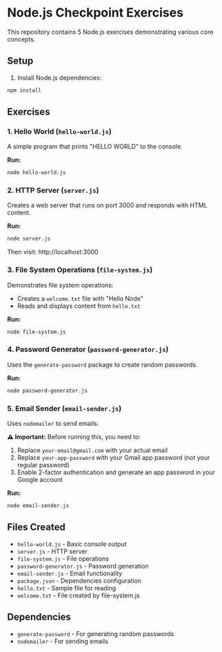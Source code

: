 # Node.js Checkpoint Exercises

This repository contains 5 Node.js exercises demonstrating various core concepts.

## Setup

1. Install Node.js dependencies:
```bash
npm install
```

## Exercises

### 1. Hello World (`hello-world.js`)
A simple program that prints "HELLO WORLD" to the console.

**Run:**
```bash
node hello-world.js
```

### 2. HTTP Server (`server.js`)
Creates a web server that runs on port 3000 and responds with HTML content.

**Run:**
```bash
node server.js
```
Then visit: http://localhost:3000

### 3. File System Operations (`file-system.js`)
Demonstrates file system operations:
- Creates a `welcome.txt` file with "Hello Node"
- Reads and displays content from `hello.txt`

**Run:**
```bash
node file-system.js
```

### 4. Password Generator (`password-generator.js`)
Uses the `generate-password` package to create random passwords.

**Run:**
```bash
node password-generator.js
```

### 5. Email Sender (`email-sender.js`)
Uses `nodemailer` to send emails. 

**⚠️ Important:** Before running this, you need to:
1. Replace `your-email@gmail.com` with your actual email
2. Replace `your-app-password` with your Gmail app password (not your regular password)
3. Enable 2-factor authentication and generate an app password in your Google account

**Run:**
```bash
node email-sender.js
```

## Files Created

- `hello-world.js` - Basic console output
- `server.js` - HTTP server
- `file-system.js` - File operations
- `password-generator.js` - Password generation
- `email-sender.js` - Email functionality
- `package.json` - Dependencies configuration
- `hello.txt` - Sample file for reading
- `welcome.txt` - File created by file-system.js

## Dependencies

- `generate-password` - For generating random passwords
- `nodemailer` - For sending emails
